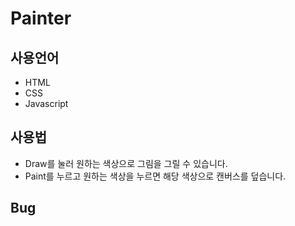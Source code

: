 # Painter

## 사용언어
- HTML
- CSS
- Javascript

## 사용법
- Draw를 눌러 원하는 색상으로 그림을 그릴 수 있습니다.
- Paint를 누르고 원하는 색상을 누르면 해당 색상으로 캔버스를 덮습니다.

## Bug